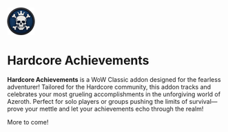 ![Logo](https://github.com/IAmChills/HardcoreAchievements/blob/main/Images/LogoButton.png?raw=true)

# Hardcore Achievements

**Hardcore Achievements** is a WoW Classic addon designed for the fearless adventurer! Tailored for the Hardcore community, this addon tracks and celebrates your most grueling accomplishments in the unforgiving world of Azeroth. Perfect for solo players or groups pushing the limits of survival—prove your mettle and let your achievements echo through the realm!

More to come!
